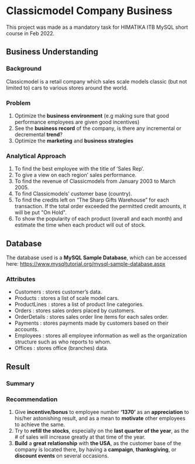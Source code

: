 # Classicmodel Company Business
This project was made as a mandatory task for HIMATIKA ITB MySQL short course in Feb 2022.

## Business Understanding
### Background
Classicmodel is a retail company which sales scale models classic (but not limited to) cars to various stores 
around the world.

### Problem
1. Optimize the **business environment** (e.g making sure that good performance employees are given good incentives)
2. See the **business record** of the company, is there any incremental or decremental **trend**?
3. Optimize the **marketing** and **business strategies**

### Analytical Approach
1. To find the best employee with the title of ‘Sales Rep’.
2. To give a view on each region’ sales performance. 
3. To find the revenue of Classicmodels from January 2003 to March 2005.
4. To find Classicmodels’ customer base (country).
5. To find the credits left on “The Sharp Gifts Warehouse” for each transaction. If the total order exceeded the permitted credit amounts, it will be put "On Hold".
6. To show the popularity of each product (overall and each month) and estimate the time when each product will out of stock.

## Database
The database used is a **MySQL Sample Database**, which can be accessed here: https://www.mysqltutorial.org/mysql-sample-database.aspx

### Attributes
* Customers : stores customer’s data. 
* Products : stores a list of scale model cars. 
* ProductLines : stores a list of product line categories. 
* Orders : stores sales orders placed by customers. 
* OrderDetails : stores sales order line items for each sales order. 
* Payments : stores payments made by customers based on their accounts. 
* Employees : stores all employee information as well as the organization structure such as who reports to whom. 
* Offices : stores office (branches) data. 

## Result
### Summary

### Recommendation
1. Give **incentive/bonus** to employee number **‘1370’** as an **appreciation** to his/her astonishing result, 
and as a mean to **motivate** other employees to achieve the same.
2. Try to **refill the stocks**, especially on the **last quarter of the year**, as the # of sales will increase 
greatly at that time of the year.
3. **Build** a **great relationship** with **the USA**, as the customer base of the company is located there, by 
having a **campaign**, **thanksgiving**, or **discount events** on several occasions.
